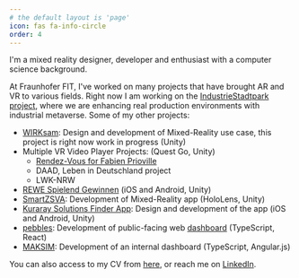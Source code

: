 ```yaml
---
# the default layout is 'page'
icon: fas fa-info-circle
order: 4
---
```


I'm a mixed reality designer, developer and enthusiast with a computer science background. 

At Fraunhofer FIT, I've worked on many projects that have brought AR and VR to various fields. Right now I am working on the [IndustrieStadtpark project](https://www.5gtroisdorf.de), where we are enhancing real production environments with industrial metaverse. Some of my other projects:
- [WIRKsam](https://www.linkedin.com/company/kompetenzzentrum-wirksam/): Design and development of Mixed-Reality use case, this project is right now work in progress (Unity)
- Multiple VR Video Player Projects: (Quest Go, Unity)
    - [Rendez-Vous for Fabien Prioville](https://fabienprioville.com/archive/rendez-vous/)
    - DAAD, Leben in Deutschland project
    - LWK-NRW
- [REWE Spielend Gewinnen](https://iditech.org/testmaerkte-spielend-gewinnen/) (iOS and Android, Unity)
- [SmartZSVA](https://www.fit.fraunhofer.de/en/business-areas/human-centered-engineering-and-design/HCED_Research/smartzsva.html): Development of Mixed-Reality app (HoloLens, Unity)
- [Kuraray Solutions Finder App](https://magazin.kuraray.eu/2021/07/21/solution-finder-new-app-offers-a-window-into-optimum-interlayer-selection/): Design and development of the app (iOS and Android, Unity)
- [pebbles](https://pebbles-projekt.de/ueber-uns/): Development of public-facing web [dashboard](https://pebbles.fit.fraunhofer.de/market/) (TypeScript, React)
- [MAKSIM](https://www.fit.fraunhofer.de/de/geschaeftsfelder/digitale-energie/maksim.html): Development of an internal dashboard (TypeScript, Angular.js)

You can also access to my CV from [here](https://ujell.github.io/assets/doc/CV-EN.pdf), or reach me on [LinkedIn](https://www.linkedin.com/in/yuceluzun/). 